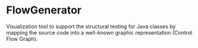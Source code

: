 # FlowGenerator
Visualization tool to support the structural testing for Java classes by mapping the source code into a well-known graphic representation (Control Flow Graph).
